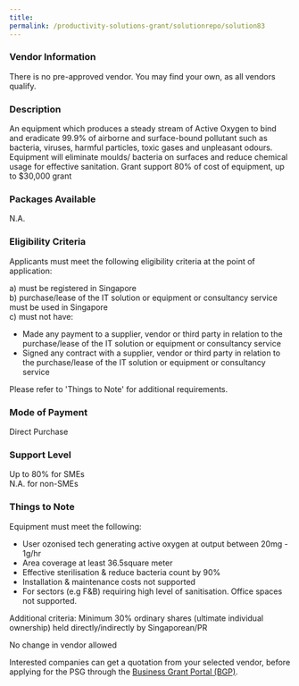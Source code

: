 ```yaml
---
title: 
permalink: /productivity-solutions-grant/solutionrepo/solution83
---
```


### Vendor Information
There is no pre-approved vendor. You may find your own, as all vendors qualify.

### Description

An equipment which produces a steady stream of Active Oxygen to bind and eradicate 99.9% of airborne and surface-bound pollutant such as bacteria, viruses, harmful particles, toxic gases and unpleasant odours. Equipment will eliminate moulds/ bacteria on surfaces and reduce chemical usage for effective sanitation.  Grant support 80% of cost of equipment, up to $30,000 grant

### Packages Available

N.A.

### Eligibility Criteria

Applicants must meet the following eligibility criteria at the point of application:

a) must be registered in Singapore <br>
b) purchase/lease of the IT solution or equipment or consultancy service must be used in Singapore <br>
c) must not have:
- Made any payment to a supplier, vendor or third party in relation to the purchase/lease of the IT solution or equipment or consultancy service
- Signed any contract with a supplier, vendor or third party in relation to the purchase/lease of the IT solution or equipment or consultancy service

Please refer to 'Things to Note' for additional requirements.

### Mode of Payment
Direct Purchase

### Support Level
Up to 80% for SMEs <br>
N.A. for non-SMEs

### Things to Note
Equipment must meet the following:
- User ozonised tech generating active oxygen at output between 20mg - 1g/hr
- Area coverage at least 36.5square meter
- Effective sterilisation & reduce bacteria count by 90%
- Installation & maintenance costs not supported
- For sectors (e.g F&B) requiring high level of sanitisation. Office spaces not supported.

Additional criteria: Minimum 30% ordinary shares (ultimate individual ownership) held directly/indirectly by Singaporean/PR

No change in vendor allowed

Interested companies can get a quotation from your selected vendor, before applying for the PSG through the <a target='_blank' href='https://www.businessgrants.gov.sg/'>Business Grant Portal (BGP)</a>.
